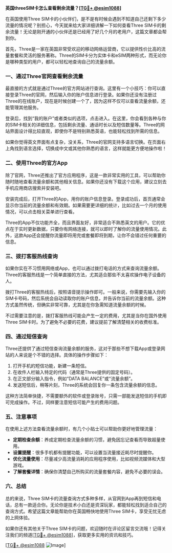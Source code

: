 **英国threeSIM卡怎么查看剩余流量？[[TG💪+ @esim1088](https://t.me/s/esim1088)]**

在英国使用Three SIM卡的小伙伴们，是不是有时候会遇到不知道自己还剩下多少流量的情况呢？别担心，今天就来给大家详细讲解一下如何查看Three SIM卡的剩余流量！无论是刚开通的小伙伴还是已经用了好几个月的老用户，这篇文章都会帮到你。

首先，Three是一家在英国非常受欢迎的移动网络运营商，它以提供性价比高的流量套餐和灵活的服务著称。Three的SIM卡分为实体卡和eSIM两种形式，而无论你是哪种类型的用户，都可以轻松地查询自己的流量余额。

### **一、通过Three官网查看剩余流量**

最直接的方式就是通过Three的官方网站进行查询。这里有一个小技巧：你可以直接登录Three的官网，然后输入你的账户信息进行登录。如果你还没有注册过Three的在线账户，现在是时候创建一个了，因为这样不仅可以查看流量余额，还能管理其他服务。

登录后，找到“我的账户”或者类似的选项，点击进入。在这里，你会看到各种与你的SIM卡相关的详细信息，包括剩余流量、通话时长以及短信数量等。Three的网站界面设计得比较直观，即使你不是特别熟悉英语，也能轻松找到所需的信息。

如果你觉得英文界面有点复杂，没关系，Three的官网支持多语言切换。在页面右上角找到语言选择，切换成中文或其他你熟悉的语言，这样就能更方便地操作啦！

### **二、使用Three的官方App**

除了官网，Three还推出了官方应用程序，这是一款非常实用的工具，可以帮助你随时随地查看流量余额和其他相关信息。如果你还没有下载这个应用，建议立刻去手机应用商店搜索并安装吧。

安装完成后，打开Three的App，用你的账户信息登录。登录成功后，首页通常会显示你当前的流量余额和有效期。如果需要更详细的统计，比如过去一个月的使用情况，可以点击相关菜单进行查看。

Three的App不仅功能齐全，而且界面友好，非常适合不熟悉英文的用户。它的优点在于实时更新数据，只要你有网络连接，就可以即时了解你的流量使用情况。此外，这款App还会提醒你流量即将用完或套餐即将到期，让你不会错过任何重要的信息。

### **三、拨打客服热线查询**

如果你实在不习惯用网络或App，也可以通过拨打电话的方式来查询流量余额。Three的客服热线是一个简单直接的方法，尤其适合那些不太喜欢操作电子设备的人。

拨打Three的客服热线后，按照语音提示操作即可。一般来说，你需要先输入你的SIM卡号码，然后系统会自动读取你的账户信息，并告诉你当前的流量余额。这种方式虽然传统，但确实非常可靠，尤其是在你急需知道流量余额的时候。

不过需要注意的是，拨打客服热线可能会产生一定的费用，尤其是当你在国外使用Three SIM卡时。为了避免不必要的花费，建议提前了解清楚相关的收费标准。

### **四、通过短信查询**

Three还提供了通过短信查询流量余额的服务，这对于那些不想下载App或登录网站的人来说是个不错的选择。具体的操作步骤如下：

1. 打开手机的短信功能，新建一条短信。
2. 在收件人栏输入特定的代码（通常是Three提供的固定号码）。
3. 在正文部分输入指令，例如“DATA BALANCE”或“流量余额”。
4. 发送短信后，稍等片刻，Three的系统会回复你一条包含流量余额的信息。

这种方法简单快捷，不需要额外的软件或登录账号，只需一部能发送短信的手机即可完成操作。不过，同样要注意短信可能产生的费用问题。

### **五、注意事项**

在使用上述方法查看流量余额时，有几个小贴士可以帮助你更好地管理流量：

- **定期检查余额**：养成定期检查流量余额的习惯，避免因忘记查看而导致超量使用。
- **设置提醒**：很多手机都有提醒功能，可以设置当流量接近耗尽时提醒你。
- **优化流量使用**：尽量减少高流量消耗的应用程序使用，比如视频流媒体和大型游戏。
- **了解套餐详情**：确保你清楚自己所购买的流量套餐内容，避免不必要的误会。

### **六、总结**

总的来说，Three SIM卡的流量查询方式多种多样，从官网到App再到短信和电话，总有一款适合你。无论你是技术小白还是资深玩家，都能轻松找到适合自己的查询方式。希望这篇文章能帮助你在英国畅快地使用Three SIM卡，享受无忧无虑的上网体验。

如果你还有其他关于Three SIM卡的问题，欢迎随时在评论区留言交流哦！记得关注我们的频道[[TG💪+ @esim1088](https://t.me/s/esim1088)]，获取更多实用的资讯和技巧。

[[TG💪+ @esim1088](https://t.me/s/esim1088) ![Image](https://i.postimg.cc/4NQfJmqS/Snipaste-2025-05-13-00-14-12.png)]